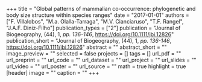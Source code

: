 +++
title = "Global patterns of mammalian co-occurrence: phylogenetic and body size structure within species ranges"
date = "2017-01-01"
authors = ["F. Villalobos", "M.a. Olalla-Tarraga", "M.V. Cianciaruso", "T.F. Rangel", "J.A.F. Diniz-Filho"]
publication_types = ["2"]
publication = "Journal of Biogeography, (44), 1, _pp. 136-146_, https://doi.org/10.1111/jbi.12826"
publication_short = "Journal of Biogeography, (44), 1, _pp. 136-146_, https://doi.org/10.1111/jbi.12826"
abstract = ""
abstract_short = ""
image_preview = ""
selected = false
projects = []
tags = []
url_pdf = ""
url_preprint = ""
url_code = ""
url_dataset = ""
url_project = ""
url_slides = ""
url_video = ""
url_poster = ""
url_source = ""
math = true
highlight = true
[header]
image = ""
caption = ""
+++
